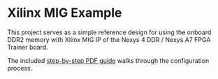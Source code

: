 # Xilinx MIG Example
This project serves as a simple reference design for using the onboard DDR2 memory with Xilinx MIG IP of the Nexys 4 DDR / Nexys A7 FPGA Trainer board.

The included [step-by-step PDF guide](Nexys%204%20Onboard%20DDR2%20MIG%20Configuration.pdf) walks through the configuration process.
